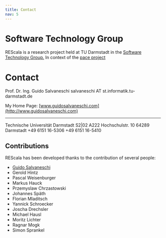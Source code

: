```yaml
---
title: Contact
nav: 5
---
```


# Software Technology Group

REScala is a research project held at TU Darmstadt in the
[Software Technology Group.](http://www.stg.tu-darmstadt.de/)
In context of the [pace project](http://www.pace-erc.eu/)

# Contact

Prof. Dr. Ing. Guido Salvaneschi
salvaneschi   AT    st.informatik.tu-darmstadt.de

My Home Page:
[www.guidosalvaneschi.com](http://www.guidosalvaneschi.com)

---
Technische Universität Darmstadt
S2|02 A222 Hochschulstr. 10 64289 Darmstadt
+49 6151 16-5306
+49 6151 16-5410

## Contributions

REScala has been developed thanks to the contribution of
several people:

* [Guido Salvaneschi](http://www.guidosalvaneschi.com)
* Gerold Hintz
* Pascal Weisenburger
* Markus Hauck
* Przemyslaw Chrzastowski
* Johannes Späth
* Florian Mladitsch
* Yannick Schroecker
* Joscha Drechsler
* Michael Hausl
* Moritz Lichter
* Ragnar Mogk
* Simon Sprankel


